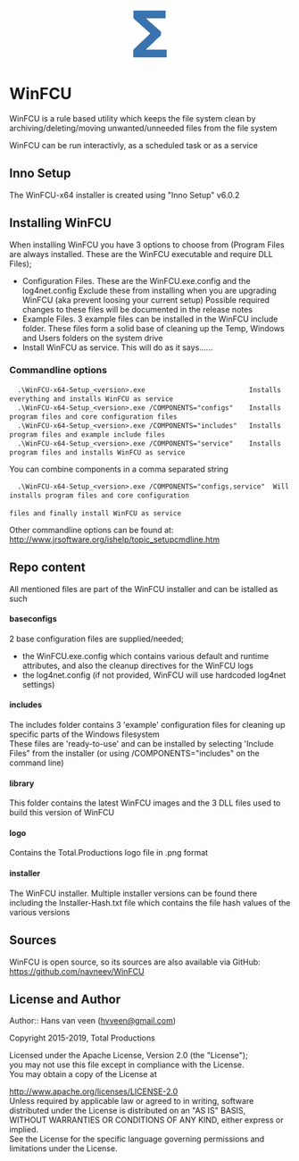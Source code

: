 <p align="center">
  <img src="logo\Total.png" alt="Total Productions"/>
</p>

# WinFCU
WinFCU is a rule based utility which keeps the file system clean by archiving/deleting/moving unwanted/unneeded files from the file system

WinFCU can be run interactivly, as a scheduled task or as a service

## Inno Setup

The WinFCU-x64 installer is created using "Inno Setup" v6.0.2

## Installing WinFCU

When installing WinFCU you have 3 options to choose from (Program Files are always installed. These are the WinFCU executable and require DLL Files);

- Configuration Files. These are the WinFCU.exe.config and the log4net.config
  Exclude these from installing when you are upgrading WinFCU (aka prevent loosing your current setup)
  Possible required changes to these files will be documented in the release notes
- Example Files. 3 example files can be installed in the WinFCU include folder. These files form a solid base of
  cleaning up the Temp, Windows and Users folders on the system drive
- Install WinFCU as service. This will do as it says......

### Commandline options

```
  .\WinFCU-x64-Setup_<version>.exe                          Installs everything and installs WinFCU as service
  .\WinFCU-x64-Setup_<version>.exe /COMPONENTS="configs"    Installs program files and core configuration files
  .\WinFCU-x64-Setup_<version>.exe /COMPONENTS="includes"   Installs program files and example include files
  .\WinFCU-x64-Setup_<version>.exe /COMPONENTS="service"    Installs program files and installs WinFCU as service
```

You can combine components in a comma separated string

```
  .\WinFCU-x64-Setup_<version>.exe /COMPONENTS="configs,service"  Will installs program files and core configuration
                                                                  files and finally install WinFCU as service
```

Other commandline options can be found at: <http://www.jrsoftware.org/ishelp/topic_setupcmdline.htm>

## Repo content

All mentioned files are part of the WinFCU installer and can be istalled as such

#### baseconfigs

2 base configuration files are supplied/needed;

- the WinFCU.exe.config which contains various default and runtime attributes, and also the cleanup directives for the WinFCU logs
- the log4net.config (if not provided, WinFCU will use hardcoded log4net settings)

#### includes

The includes folder contains 3 'example' configuration files for cleaning up specific parts of the Windows filesystem  
These files are 'ready-to-use' and can be installed by selecting 'Include Files" from the installer (or using /COMPONENTS="includes" on the command line)  

#### library

This folder contains the latest WinFCU images and the 3 DLL files used to build this version of WinFCU

#### logo

Contains the Total.Productions logo file in .png format  

#### installer

The WinFCU installer. Multiple installer versions can be found there including the Installer-Hash.txt file which contains the file hash values of the various versions

## Sources

WinFCU is open source, so its sources are also available via GitHub: https://github.com/navneev/WinFCU  

## License and Author

Author:: Hans van veen (hvveen@gmail.com)  

Copyright 2015-2019, Total Productions  

Licensed under the Apache License, Version 2.0 (the "License");  
you may not use this file except in compliance with the License.  
You may obtain a copy of the License at  

http://www.apache.org/licenses/LICENSE-2.0  
Unless required by applicable law or agreed to in writing, software  
distributed under the License is distributed on an "AS IS" BASIS,  
WITHOUT WARRANTIES OR CONDITIONS OF ANY KIND, either express or implied.  
See the License for the specific language governing permissions and  
limitations under the License.  
